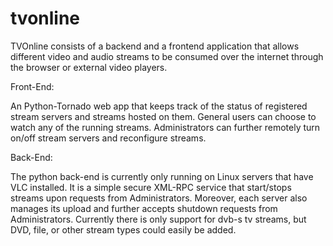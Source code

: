 tvonline
========

TVOnline consists of a backend and a frontend application that allows different
video and audio streams to be consumed over the internet through the browser or
external video players.

Front-End:

An Python-Tornado web app that keeps track of the status of registered stream 
servers and streams hosted on them. General users can choose to watch any of the
running streams. Administrators can further remotely turn on/off stream servers
and reconfigure streams.

Back-End:

The python back-end is currently only running on Linux servers that have VLC
installed. It is a simple secure XML-RPC service that start/stops streams upon
requests from Administrators. Moreover, each server also manages its upload and
further accepts shutdown requests from Administrators. Currently there is only
support for dvb-s tv streams, but DVD, file, or other stream types could easily
be added.
